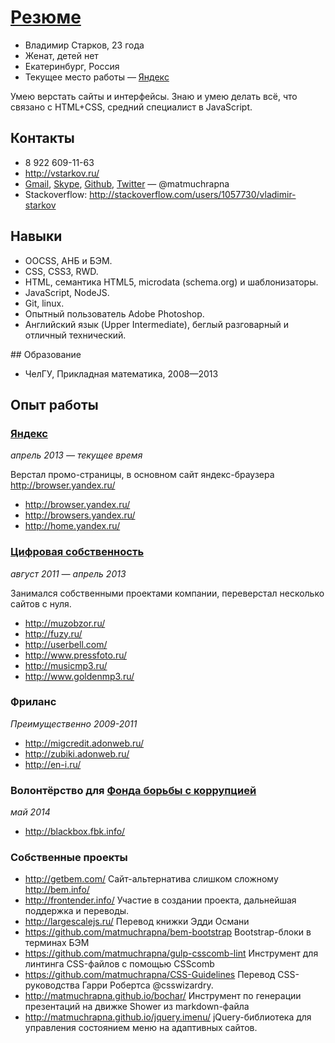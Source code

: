 # [Резюме](http://matmuchrapna.github.io/cv/ru/)

* Владимир Старков, 23 года
* Женат, детей нет
* Екатеринбург, Россия
* Текущее место работы — [Яндекс](https://yandex.ru/)

Умею верстать сайты и интерфейсы. Знаю и умею делать всё, что связано с HTML+CSS, средний специалист в JavaScript.

## Контакты


* 8 922 609-11-63
* http://vstarkov.ru/
* [Gmail](mailto:matmuchrapna@gmail.com), [Skype](skype:matmuchrapna?call), [Github](https://github.com/matmuchrapna), [Twitter](https://twitter.com/matmuchrapna) — @matmuchrapna
* Stackoverflow: http://stackoverflow.com/users/1057730/vladimir-starkov

## Навыки

* OOCSS, АНБ и БЭМ.
* CSS, CSS3, RWD.
* HTML, семантика HTML5, microdata (schema.org) и шаблонизаторы.
* JavaScript, NodeJS.
* Git, linux.
* Опытный пользователь Adobe Photoshop.
* Английский язык (Upper Intermediate), беглый разговарный и отличный технический.

## Образование
* ЧелГУ, Прикладная математика, 2008—2013

## Опыт работы

### [Яндекс](https://yandex.ru/)
*апрель 2013 — текущее время*

Верстал промо-страницы, в основном сайт яндекс-браузера http://browser.yandex.ru/

* http://browser.yandex.ru/
* http://browsers.yandex.ru/
* http://home.yandex.ru/

### [Цифровая собственность](http://digipro.ru/)
*август 2011 — апрель 2013*

Занимался собственными проектами компании, переверстал несколько сайтов с нуля.

* http://muzobzor.ru/
* http://fuzy.ru/
* http://userbell.com/
* http://www.pressfoto.ru/
* http://musicmp3.ru/
* http://www.goldenmp3.ru/

### Фриланс
*Преимущественно 2009-2011*
* http://migcredit.adonweb.ru/
* http://zubiki.adonweb.ru/
* http://en-i.ru/

### Волонтёрство для [Фонда борьбы с коррупцией](http://fbk.info/)
*май 2014*

* http://blackbox.fbk.info/

### Собственные проекты 
* http://getbem.com/ Сайт-альтернатива слишком сложному http://bem.info/
* http://frontender.info/ Участие в создании проекта, дальнейшая поддержка и переводы.
* http://largescalejs.ru/ Перевод книжки Эдди Османи
* https://github.com/matmuchrapna/bem-bootstrap Bootstrap-блоки в терминах БЭМ
* https://github.com/matmuchrapna/gulp-csscomb-lint Инструмент для линтинга CSS-файлов с помощью CSScomb
* https://github.com/matmuchrapna/CSS-Guidelines Перевод CSS-руководства Гарри Робертса @csswizardry.
* http://matmuchrapna.github.io/bochar/ Инструмент по генерации презентаций на движке Shower из markdown-файла
* http://matmuchrapna.github.io/jquery.imenu/ jQuery-библиотека для управления состоянием меню на адаптивных сайтов.

